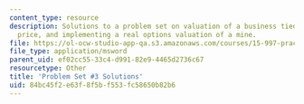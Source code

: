```yaml
---
content_type: resource
description: Solutions to a problem set on valuation of a business tied to the copper
  price, and implementing a real options valuation of a mine.
file: https://ol-ocw-studio-app-qa.s3.amazonaws.com/courses/15-997-practice-of-finance-advanced-corporate-risk-management-spring-2009/84bc45f2e63f8f5bf553fc58650b82b6_sol_pset3.xls
file_type: application/msword
parent_uid: ef02cc55-33c4-d991-82e9-4465d2736c67
resourcetype: Other
title: 'Problem Set #3 Solutions'
uid: 84bc45f2-e63f-8f5b-f553-fc58650b82b6
---
```

